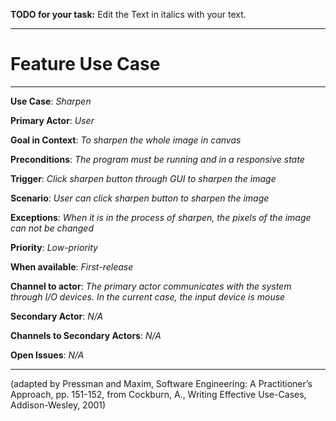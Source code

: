 **TODO for your task:** Edit the Text in italics with your text.

<hr>

# Feature Use Case

<hr>

**Use Case**: *Sharpen*

**Primary Actor**: *User*

**Goal in Context**: *To sharpen the whole image in canvas*

**Preconditions**: *The program must be running and in a responsive state*

**Trigger**: *Click sharpen button through GUI to sharpen the image*
  
**Scenario**: *User can click sharpen button to sharpen the image*
 
**Exceptions**: *When it is in the process of sharpen, the pixels of the image can not be changed*

**Priority**: *Low-priority*

**When available**: *First-release*

**Channel to actor**: *The primary actor communicates with the system through I/O devices. In the current case, the input device is mouse*

**Secondary Actor**: *N/A*

**Channels to Secondary Actors**: *N/A*

**Open Issues**: *N/A*

<hr>



(adapted by Pressman and Maxim, Software Engineering: A Practitioner’s Approach, pp. 151-152, from Cockburn,
A., Writing Effective Use-Cases, Addison-Wesley, 2001)
